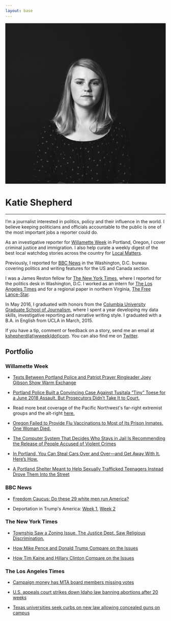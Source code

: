 ```yaml
---
layout: base
---
```


<img src="img/wwme.jpg"/>

# Katie Shepherd

---

I’m a journalist interested in politics, policy and their influence in the world. I believe keeping politicians and officials accountable to the public is one of the most important jobs a reporter could do.

As an investigative reporter for [Willamette Week](http://www.wweek.com/pb/author/shepherdk/) in Portland, Oregon, I cover criminal justice and immigration. I also help curate a weekly digest of the best local watchdog stories across the country for [Local Matters](https://docs.google.com/spreadsheets/d/e/2PACX-1vTozHjnf3IGLh6dLC7FRxRvlR50TL5Nq2EBfEDKZU4W4vugqVhL7Yk_WynZrX29F-955ziSTjq9XND8/pubhtml). 

Previously, I reported for [BBC News](http://www.bbc.com/news) in the Washington, D.C. bureau covering politics and writing features for the US and Canada section. 

I was a James Reston fellow for [The New York Times](//nytimes.com), where I reported for the politics desk in Washington, D.C. I worked as an intern for [The Los Angeles Times](//latimes.com) and for a regional paper in northern Virginia, [The Free Lance-Star](//fredericksburg.com).

In May 2016, I graduated with honors from the [Columbia University Graduate School of Journalism](//www.journalism.columbia.edu/), where I spent a year developing my data skills, investigative reporting and narrative writing style. I graduated with a B.A. in English from UCLA in March, 2015.

If you have a tip, comment or feedback on a story, send me an email at [kshepherd(at)wweek(dot)com](mailto:kshepherd@wweek.com). You can also find me on [Twitter](//twitter.com/katemshepherd).

## Portfolio

### Willamette Week

- [Texts Between Portland Police and Patriot Prayer Ringleader Joey Gibson Show Warm Exchange](https://www.wweek.com/news/courts/2019/02/14/texts-between-portland-police-and-patriot-prayer-ringleader-joey-gibson-show-warm-exchange/)

- [Portland Police Built a Convincing Case Against Tusitala “Tiny” Toese for a June 2018 Assault. But Prosecutors Didn’t Take It to Court.](https://www.wweek.com/news/courts/2019/02/20/portland-police-built-a-convincing-case-against-tusitala-tiny-toese-for-a-june-2018-assault-but-prosecutors-didnt-take-it-to-court/)

- Read more beat coverage of the Pacific Northwest's far-right extremist groups and the alt-right [here.](https://www.wweek.com/tag/far-right/)

- [Oregon Failed to Provide Flu Vaccinations to Most of Its Prison Inmates. One Woman Died.](http://www.wweek.com/news/state/2018/03/21/oregon-failed-to-provide-flu-vaccinations-to-most-of-its-prison-inmates-one-woman-died/)

- [The Computer System That Decides Who Stays in Jail Is Recommending the Release of People Accused of Violent Crimes](http://www.wweek.com/news/courts/2018/04/04/the-computer-system-that-decides-who-stays-in-jail-is-recommending-the-release-of-people-accused-of-violent-crimes/)

- [In Portland, You Can Steal Cars Over and Over—and Get Away With It. Here’s How.](http://www.wweek.com/news/courts/2017/11/29/in-portland-you-can-steal-cars-over-and-over-and-get-away-with-it-heres-how/)


- [A Portland Shelter Meant to Help Sexually Trafficked Teenagers Instead Drove Them Into the Street](http://www.wweek.com/news/2017/12/06/a-portland-shelter-meant-to-help-sexually-trafficked-teenagers-instead-drove-them-into-the-street/)

### BBC News

- [Freedom Caucus: Do these 29 white men run America?](http://www.bbc.com/news/world-us-canada-39410555)

- Deportation in Trump's America:
[Week 1](http://www.bbc.com/news/world-us-canada-39295297),
[Week 2](http://www.bbc.com/news/world-us-canada-39371204)

### The New York Times

- [Township Saw a Zoning Issue. The Justice Dept. Saw Religious Discrimination.](http://www.nytimes.com/2016/08/08/us/politics/township-saw-a-zoning-issue-the-justice-dept-saw-religious-discrimination.html?hpw&rref=us&action=click&pgtype=Homepage&module=well-region&region=bottom-well&WT.nav=bottom-well)

- [How Mike Pence and Donald Trump Compare on the Issues](//www.nytimes.com/2016/07/16/us/politics/mike-pence-issues.html)

- [How Tim Kaine and Hillary Clinton Compare on the Issues](//www.nytimes.com/2016/07/23/us/politics/tim-kaine-issues.html)

### The Los Angeles Times

- [Campaign money has MTA board members missing votes](http://www.latimes.com/local/cityhall/la-me-0803-metro-fundraising-20150803-story.html)

- [U.S. appeals court strikes down Idaho law banning abortions after 20 weeks](http://www.latimes.com/nation/nationnow/la-na-nn-abortion-idaho-20150530-story.html)

- [Texas universities seek curbs on new law allowing concealed guns on campus](http://www.latimes.com/nation/la-na-campus-carry-20150604-story.html)
